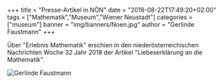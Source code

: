 +++
title = "Presse-Artikel in NÖN"
date = "2018-08-22T17:49:20+02:00"
tags = ["Mathematik","Museum","Wiener Neustadt"]
categories = ["museum"]
banner = "img/banners/Noen.jpg"
author = "Gerlinde Faustmann"
+++

Über "Erlebnis Mathematik" erschien in den niederösterreichischen Nachrichten Woche 32 Jahr 2018 
der Artikel "Liebeserklärung an die Mathematik".

![Gerlinde Faustmann](/img/banners/Noen.jpg)
